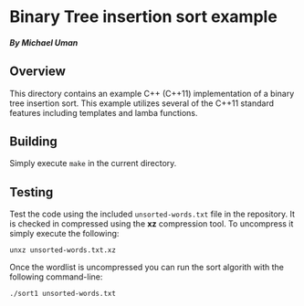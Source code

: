 # Binary Tree insertion sort example
##### By Michael Uman

## Overview

This directory contains an example C++ (C++11) implementation of a binary tree insertion sort. This example utilizes several of the C++11 standard features including templates and lamba functions.

## Building

Simply execute `make` in the current directory.

## Testing

Test the code using the included `unsorted-words.txt` file in the repository. It is checked in compressed using the **xz** compression tool. To uncompress it simply execute the following:

    unxz unsorted-words.txt.xz

Once the wordlist is uncompressed you can run the sort algorith with the following command-line:

    ./sort1 unsorted-words.txt

